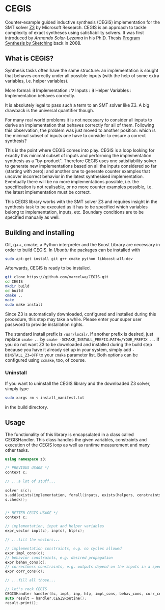 # CEGIS

Counter-example guided inductive synthesis (CEGIS) implementation for the SMT solver
[Z3](https://github.com/Z3Prover/z3) by Microsoft Research. CEGIS is an approach to tackle
complexity of exact syntheses using satisfiability solvers. It was first introduced by
*Armando Solar-Lezama* in his Ph.D. Thesis
[Program Synthesis by Sketching](http://citeseerx.ist.psu.edu/viewdoc/download?doi=10.1.1.207.9048&rep=rep1&type=pdf)
back in 2008.

## What is CEGIS?

Synthesis tasks often have the same structure: an implementation is sought that behaves correctly under all possible
inputs (with the help of some extra variables, i.e. helper variables).

More formal: ∃ Implementation : ∀ Inputs : ∃ Helper Variables : Implementation behaves correctly.

It is absolutely legal to pass such a term to an SMT solver like Z3. A big drawback is the universal quantifier though.

For many real world problems it is not necessary to consider all inputs to derive an implementation that behaves
correctly for all of them. Following this observation, the problem was just moved to another position: which is the
minimal subset of inputs one have to consider to ensure a correct synthesis?

This is the point where CEGIS comes into play. CEGIS is a loop looking for exactly this minimal subset of inputs and
performing the implementation synthesis as a "by-product". Therefore CEGIS uses one satisfiability solver to generate
new implementations based on all the inputs considered so far (starting with zero); and another one to generate counter
examples that uncover incorrect behavior in the latest synthesised implementation. Eventually there will be no more
implementations possible, i.e. the specification is not realisable, or no more counter examples possible, i.e. the
latest implementation must be correct.

This CEGIS library works with the SMT solver Z3 and requires insight in the synthesis task to be executed as it has to
be specified which variables belong to implementation, inputs, etc. Boundary conditions are to be specified manually as
well.

## Building and installing

Git, g++, cmake, a Python interpreter and the Boost Library are necessary in order to build CEGIS.
In *Ubuntu* the packages can be installed with

```sh
sudo apt-get install git g++ cmake python libboost-all-dev
```

Afterwards, CEGIS is ready to be installed.

```sh
git clone https://github.com/marcelwa/CEGIS.git
cd CEGIS
mkdir build
cd build
cmake ..
make
sudo make install
```

Since Z3 is automatically downloaded, configured and installed during this procedure, this step may take a while.
Please enter your super user password to provide installation rights.

The standard install prefix is `/usr/local/`. If another prefix is desired, just replace
`cmake ..` by `cmake -DCMAKE_INSTALL_PREFIX:PATH=/YOUR_PREFIX ..`. If you do not want Z3 to be downloaded and installed
during the build step because you have it already set up in your system, simply add `-DINSTALL_Z3=OFF` to your
`cmake` parameter list. Both options can be configured using `ccmake`, too,  of course.

### Uninstall

If you want to uninstall the CEGIS library and the downloaded Z3 solver, simply type

```sh
sudo xargs rm < install_manifest.txt
```

in the build directory.

## Usage

The functionality of this library is encapsulated in a class called CEGISHandler. This class handles the given
variables, constraints and execution of the CEGIS loop as well as runtime measurement and many other tasks.

```cpp
using namespace z3;

/* PREVIOUS USAGE */
context c;

// ...a lot of stuff...
 
solver s(c);
s.add(exists(implementation, forall(inputs, exists(helpers, constraints))));
s.check();


/* BETTER CEGIS USAGE */
context c;

// implementation, input and helper variables
expr_vector impl(c), inp(c), hlp(c);

// ...fill the vectors...

// implementation constraints, e.g. no cycles allowed
expr impl_cons(c);
// behavior constraints, e.g. desired propagation
expr behav_cons(c);
// correctness constraints, e.g. outputs depend on the inputs in a specifc way
expr corr_cons(c);

// ...fill all those...

// let's rock CEGIS
CEGISHandler handler(&c, impl, inp, hlp, impl_cons, behav_cons, corr_cons);
auto result = handler.CEGISRoutine();
result.print();
```
